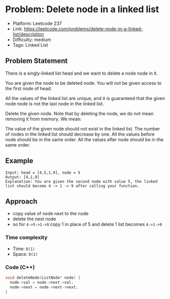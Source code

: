 # Problem: Delete node in a linked list

- Platform: Leetcode 237
- Link: https://leetcode.com/problems/delete-node-in-a-linked-list/description
- Difficulty: medium
- Tags: Linked List

## Problem Statement
There is a singly-linked list head and we want to delete a node node in it.

You are given the node to be deleted node. You will not be given access to the first node of head.

All the values of the linked list are unique, and it is guaranteed that the given node node is not the last node in the linked list.

Delete the given node. Note that by deleting the node, we do not mean removing it from memory. We mean:

The value of the given node should not exist in the linked list.
The number of nodes in the linked list should decrease by one.
All the values before node should be in the same order.
All the values after node should be in the same order.


## Example

```
Input: head = [4,5,1,9], node = 5
Output: [4,1,9]
Explanation: You are given the second node with value 5, the linked list should become 4 -> 1 -> 9 after calling your function.
```

## Approach 
- copy value of node next to the node
- delete the next node
- so for `4->5->1->9` copy 1 in place of 5 and delete 1 list becomes `4->1->9`


### Time complexity
- Time: `O(1)` 
- Space: `O(1)`

### Code (C++)
```c++
void deleteNode(ListNode* node) {
  node->val = node->next->val;
  node->next = node->next->next;
}
```
